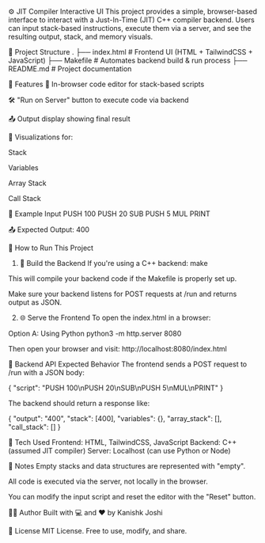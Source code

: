 ⚙️ JIT Compiler Interactive UI
This project provides a simple, browser-based interface to interact with a Just-In-Time (JIT) C++ compiler backend. Users can input stack-based instructions, execute them via a server, and see the resulting output, stack, and memory visuals.

📁 Project Structure
.
├── index.html # Frontend UI (HTML + TailwindCSS + JavaScript)
├── Makefile # Automates backend build & run process
├── README.md # Project documentation

🌟 Features
🧠 In-browser code editor for stack-based scripts

🛠 "Run on Server" button to execute code via backend

📤 Output display showing final result

🧮 Visualizations for:

Stack

Variables

Array Stack

Call Stack

🧾 Example Input
PUSH 100
PUSH 20
SUB
PUSH 5
MUL
PRINT

📤 Expected Output:
400

🚀 How to Run This Project
1. 🔨 Build the Backend
If you're using a C++ backend:
make

This will compile your backend code if the Makefile is properly set up.

Make sure your backend listens for POST requests at /run and returns output as JSON.

2. 🌐 Serve the Frontend
To open the index.html in a browser:

Option A: Using Python
python3 -m http.server 8080

Then open your browser and visit:
http://localhost:8080/index.html

📡 Backend API Expected Behavior
The frontend sends a POST request to /run with a JSON body:

{
"script": "PUSH 100\nPUSH 20\nSUB\nPUSH 5\nMUL\nPRINT"
}

The backend should return a response like:

{
"output": "400",
"stack": [400],
"variables": {},
"array_stack": [],
"call_stack": []
}

🧪 Tech Used
Frontend: HTML, TailwindCSS, JavaScript
Backend: C++ (assumed JIT compiler)
Server: Localhost (can use Python or Node)

📝 Notes
Empty stacks and data structures are represented with "empty".

All code is executed via the server, not locally in the browser.

You can modify the input script and reset the editor with the "Reset" button.

🧑‍💻 Author
Built with 💻 and ❤️ by Kanishk Joshi

📄 License
MIT License. Free to use, modify, and share.
